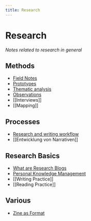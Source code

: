 ```yaml
---
title: Research
---
```

# Research
*Notes related to research in general*

## Methods
- [Field Notes](notes/Field%20Notes.md)
- [Prototypes](notes/Prototypes.md)
- [Thematic analysis](notes/Thematic%20analysis.md)
- [Observations](notes/Observations.md)
- [[Interviews]]
- [[Mapping]]

## Processes
- [Research and writing workflow](notes/Research%20and%20writing%20workflow.md)
- [[Entwicklung von Narrativen]]

## Research Basics
- [What are Research Blogs](notes/What%20are%20Research%20Blogs.md)
- [Personal Knowledge Management](notes/Personal%20Knowledge%20Management.md)
- [[Writing Practice]]
- [[Reading Practice]]

## Various
- [Zine as Format](notes/Zine%20as%20Format.md)
